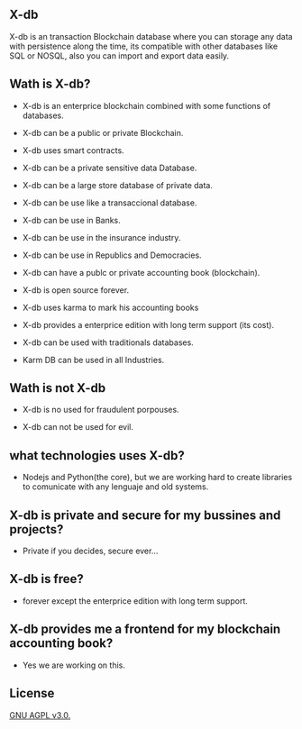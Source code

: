 ## X-db

X-db is an transaction Blockchain database where you can storage any data with persistence along the time, its compatible with other databases like SQL or NOSQL, also you can import and export data easily.

## Wath is X-db?

- X-db is an enterprice blockchain combined with some functions of databases.

- X-db can be a public or private Blockchain.

- X-db uses smart contracts.

- X-db can be a private sensitive data Database.

- X-db can be a large store database of private data.

- X-db can be use like a transaccional database.

- X-db can be use in Banks.

- X-db can be use in the insurance industry.

- X-db can be use in Republics and Democracies.

- X-db can have a publc or private accounting book (blockchain).

- X-db is open source forever.

- X-db uses karma to mark his accounting books

- X-db provides a enterprice edition with long term support (its cost).

- X-db can be used with traditionals databases.

- Karm DB can be used in all Industries.

## Wath is not X-db

- X-db is no used for fraudulent porpouses.

- X-db can not be used for evil.

## what technologies uses X-db?

- Nodejs and Python(the core), but we are working hard to create libraries to comunicate with any lenguaje and old systems.

## X-db is private and secure for my bussines and projects?

- Private if you decides, secure ever...

## X-db is free?

- forever except the enterprice edition with long term support.

## X-db provides me a frontend for my blockchain accounting book?

- Yes we are working on this.

## License

[GNU AGPL v3.0.](https://www.gnu.org/licenses/agpl-3.0.html)

